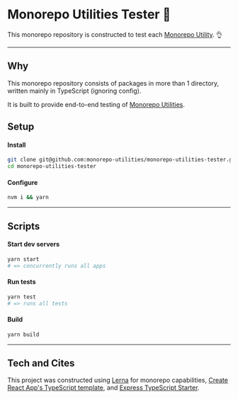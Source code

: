 # Monorepo Utilities Tester 🧱

This monorepo repository is constructed to test each [Monorepo Utility](https://github.com/monorepo-utilities/monorepo-utilities). 👌

---

## Why

This monorepo repository consists of packages in more than 1 directory, written mainly in TypeScript (ignoring config). 

It is built to provide end-to-end testing of [Monorepo Utilities](https://github.com/monorepo-utilities/monorepo-utilities). 

## Setup

#### Install

```sh
git clone git@github.com:monorepo-utilities/monorepo-utilities-tester.git 
cd monorepo-utilities-tester
```

#### Configure

```sh
nvm i && yarn
```

---

## Scripts

#### Start dev servers

```sh
yarn start
# => concurrently runs all apps
```

#### Run tests

```sh
yarn test
# => runs all tests
```

#### Build

```sh
yarn build
```

---

## Tech and Cites

This project was constructed using [Lerna](https://lerna.js.org/) for monorepo capabilities, [Create React App's TypeScript template](https://create-react-app.dev/), and [Express TypeScript Starter](https://github.com/seanpmaxwell/express-generator-typescript). 
